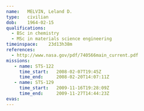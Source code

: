 ```yaml
---
name:	MELVIN, Leland D.
type:	civilian
dob:	1964-02-15
qualifications:
  - BSc in chemistry
  - MSc in materials science engineering
timeinspace:	23d13h38m
references:
  - http://www.nasa.gov/pdf/740566main_current.pdf
missions:
   - name: STS-122
     time_start:   2008-02-07T19:45Z
     time_end:     2008-02-20T14:07:11Z
   - name: STS-129
     time_start:   2009-11-16T19:28:09Z
     time_end:     2009-11-27T14:44:23Z
evas:
---
```

